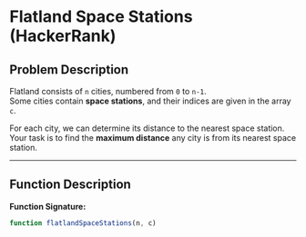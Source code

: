 # Flatland Space Stations (HackerRank)

## Problem Description

Flatland consists of `n` cities, numbered from `0` to `n-1`.  
Some cities contain **space stations**, and their indices are given in the array `c`.

For each city, we can determine its distance to the nearest space station.  
Your task is to find the **maximum distance** any city is from its nearest space station.

---

## Function Description

**Function Signature:**
```javascript
function flatlandSpaceStations(n, c)
